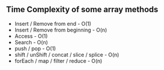 ## Time Complexity of some array methods

- Insert / Remove from end - O(1)
- Insert / Remove from beginning - O(n)
- Access - O(1)
- Search - O(n)
- push / pop - O(1)
- shift / unShift / concat / slice / splice - O(n)
- forEach / map / filter / reduce - O(n)
